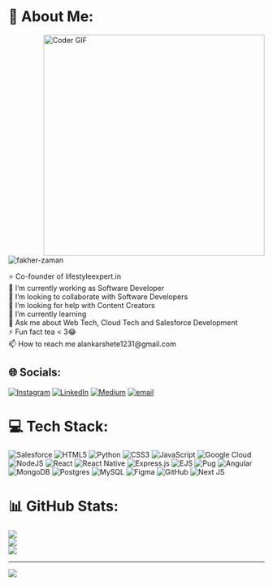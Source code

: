 # 💫 About Me:
<img align="right" alt="Coder GIF" width=435 height=auto src="https://user-images.githubusercontent.com/74038190/219923823-bf1ce878-c6b8-4faa-be07-93e6b1006521.gif" />

<p align="left"> <img src="https://komarev.com/ghpvc/?username=fakher-zaman&label=Profile%20views&color=0e75b6&style=flat" alt="fakher-zaman" /> </p>
⭐ Co-founder of lifestyleexpert.in<br>🔭 I’m currently working as Software Developer<br>👯 I’m looking to collaborate with Software Developers<br>🤝 I’m looking for help with Content Creators<br>🌱 I’m currently learning<br>💬 Ask me about Web Tech, Cloud Tech and Salesforce Development<br>⚡ Fun fact tea < 3😂<br>📫 How to reach me alankarshete1231@gmail.com


## 🌐 Socials:
[![Instagram](https://img.shields.io/badge/Instagram-%23E4405F.svg?logo=Instagram&logoColor=white)](https://instagram.com/its.me.alankar) [![LinkedIn](https://img.shields.io/badge/LinkedIn-%230077B5.svg?logo=linkedin&logoColor=white)](https://linkedin.com/in/alankarshete) [![Medium](https://img.shields.io/badge/Medium-12100E?logo=medium&logoColor=white)](https://medium.com/@alankarashete) [![email](https://img.shields.io/badge/Email-D14836?logo=gmail&logoColor=white)](mailto:alankarshete1231@gmail.com) 

# 💻 Tech Stack:
![Salesforce](https://img.shields.io/badge/Salesforce-00A1E0?style=for-the-badge&logo=Salesforce&logoColor=white
) ![HTML5](https://img.shields.io/badge/html5-%23E34F26.svg?style=for-the-badge&logo=html5&logoColor=white) ![Python](https://img.shields.io/badge/python-3670A0?style=for-the-badge&logo=python&logoColor=ffdd54) ![CSS3](https://img.shields.io/badge/css3-%231572B6.svg?style=for-the-badge&logo=css3&logoColor=white) ![JavaScript](https://img.shields.io/badge/javascript-%23323330.svg?style=for-the-badge&logo=javascript&logoColor=%23F7DF1E) ![Google Cloud](https://img.shields.io/badge/GoogleCloud-%234285F4.svg?style=for-the-badge&logo=google-cloud&logoColor=white) ![NodeJS](https://img.shields.io/badge/node.js-6DA55F?style=for-the-badge&logo=node.js&logoColor=white) ![React](https://img.shields.io/badge/react-%2320232a.svg?style=for-the-badge&logo=react&logoColor=%2361DAFB) ![React Native](https://img.shields.io/badge/react_native-%2320232a.svg?style=for-the-badge&logo=react&logoColor=%2361DAFB) ![Express.js](https://img.shields.io/badge/express.js-%23404d59.svg?style=for-the-badge&logo=express&logoColor=%2361DAFB) ![EJS](https://img.shields.io/badge/ejs-%23B4CA65.svg?style=for-the-badge&logo=ejs&logoColor=black) ![Pug](https://img.shields.io/badge/Pug-FFF?style=for-the-badge&logo=pug&logoColor=A86454) ![Angular](https://img.shields.io/badge/angular-%23DD0031.svg?style=for-the-badge&logo=angular&logoColor=white) ![MongoDB](https://img.shields.io/badge/MongoDB-%234ea94b.svg?style=for-the-badge&logo=mongodb&logoColor=white) ![Postgres](https://img.shields.io/badge/postgres-%23316192.svg?style=for-the-badge&logo=postgresql&logoColor=white) ![MySQL](https://img.shields.io/badge/mysql-4479A1.svg?style=for-the-badge&logo=mysql&logoColor=white) ![Figma](https://img.shields.io/badge/figma-%23F24E1E.svg?style=for-the-badge&logo=figma&logoColor=white) ![GitHub](https://img.shields.io/badge/github-%23121011.svg?style=for-the-badge&logo=github&logoColor=white) ![Next JS](https://img.shields.io/badge/Next-black?style=for-the-badge&logo=next.js&logoColor=white)
# 📊 GitHub Stats:
![](https://github-readme-stats.vercel.app/api?username=alankarshete&theme=dark&hide_border=false&include_all_commits=false&count_private=false)<br/>
![](https://nirzak-streak-stats.vercel.app/?user=alankarshete&theme=dark&hide_border=false)<br/>
![](https://github-readme-stats.vercel.app/api/top-langs/?username=alankarshete&theme=dark&hide_border=false&include_all_commits=false&count_private=false&layout=compact)

---
[![](https://visitcount.itsvg.in/api?id=alankarshete&icon=0&color=0)](https://visitcount.itsvg.in)

<!-- Proudly created with GPRM ( https://gprm.itsvg.in ) -->
